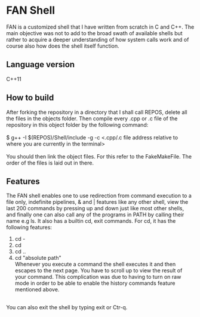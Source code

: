 # FAN Shell

FAN is a customized shell that I have written from scratch in C and C++. The main objective was not to add to the broad swath of available shells 
but rather to acquire a deeper understanding of how system calls work and of course also how does the shell itself function.

## Language version
C++11

## How to build
After forking the repository in a directory that I shall call REPOS, delete all the files in the objects folder. Then compile every .cpp or .c file of 
the repository in this object folder by the following command: <br /><br />
$ g++ -I $(REPOS)/Shell/include -g -c <.cpp/.c file address relative to where you are currently in the terminal> <br /><br />
You should then link the object files. For this refer to the FakeMakeFile. The order of the files is laid out in there.

## Features
The FAN shell enables one to use redirection from command execution to a file only, indefinite pipelines, & and | features like any other shell,
view the last 200 commands by pressing up and down just like most other shells, and finally one can also call any of the programs in PATH by calling 
their name e.g ls. It also has a builtin cd, exit commands. For cd, it has the following features: <br />
 1. cd - <br />
 2. cd <br />
 3. cd .. <br />
 4. cd "absolute path" <br/>
Whenever you execute a command the shell executes it and then escapes to the next page. You have to scroll up to view the result of your command. This complication was due to having to turn on raw mode in order to be able to enable the history commands feature mentioned above.<br/><br/> 

 You can also exit the shell by typing exit or Ctr-q.
